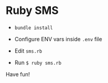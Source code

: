 # Ruby SMS

* `bundle install`

* Configure ENV vars inside `.env` file

* Edit `sms.rb`

* Run `$ ruby sms.rb`

Have fun!
